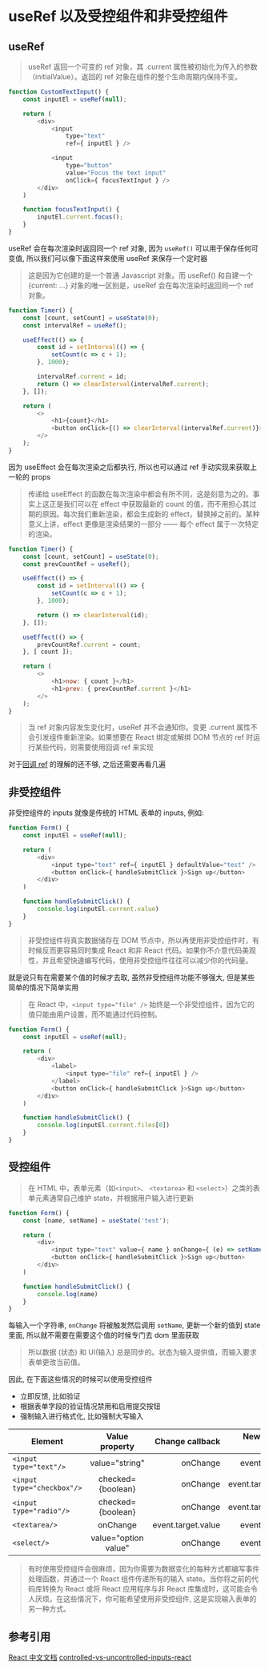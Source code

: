 # useRef 以及受控组件和非受控组件

## useRef

> useRef 返回一个可变的 ref 对象，其 .current 属性被初始化为传入的参数（initialValue）。返回的 ref 对象在组件的整个生命周期内保持不变。

```javascript
function CustomTextInput() {
    const inputEl = useRef(null);

    return (
        <div>
            <input
                type="text"
                ref={ inputEl } />

            <input
                type="button"
                value="Focus the text input"
                onClick={ focusTextInput } />
        </div>
    )

    function focusTextInput() {
        inputEl.current.focus();
    }
}
```

 useRef 会在每次渲染时返回同一个 ref 对象, 因为 `useRef()` 可以用于保存任何可变值, 所以我们可以像下面这样来使用 useRef 来保存一个定时器

 > 这是因为它创建的是一个普通 Javascript 对象。而 useRef() 和自建一个 {current: ...} 对象的唯一区别是，useRef 会在每次渲染时返回同一个 ref 对象。

```javascript
function Timer() {
    const [count, setCount] = useState(0);
    const intervalRef = useRef();

    useEffect(() => {
        const id = setInterval(() => {
            setCount(c => c + 1);
        }, 1000);

        intervalRef.current = id;
        return () => clearInterval(intervalRef.current);
    }, []);

    return (
        <>
            <h1>{count}</h1>
            <button onClick={() => clearInterval(intervalRef.current)}>Stop</button>
        </>
    );
}
```

因为 useEffect 会在每次渲染之后都执行, 所以也可以通过 ref 手动实现来获取上一轮的 props

> 传递给 useEffect 的函数在每次渲染中都会有所不同，这是刻意为之的。事实上这正是我们可以在 effect 中获取最新的 count 的值，而不用担心其过期的原因。每次我们重新渲染，都会生成新的 effect，替换掉之前的。某种意义上讲，effect 更像是渲染结果的一部分 —— 每个 effect 属于一次特定的渲染。

```javascript
function Timer() {
    const [count, setCount] = useState(0);
    const prevCountRef = useRef();

    useEffect(() => {
        const id = setInterval(() => {
            setCount(c => c + 1);
        }, 1000);

        return () => clearInterval(id);
    }, []);

    useEffect(() => {
        prevCountRef.current = count;
    }, [ count ]);

    return (
        <>
            <h1>now: { count }</h1>
            <h1>prev: { prevCountRef.current }</h1>
        </>
    );
}
```

>当 ref 对象内容发生变化时，useRef 并不会通知你。变更 .current 属性不会引发组件重新渲染。如果想要在 React 绑定或解绑 DOM 节点的 ref 时运行某些代码，则需要使用回调 ref 来实现

对于[回调 ref](https://zh-hans.reactjs.org/docs/hooks-faq.html#how-can-i-measure-a-dom-node) 的理解的还不够, 之后还需要再看几遍

## 非受控组件

非受控组件的 inputs 就像是传统的 HTML 表单的 inputs, 例如:

```javascript
function Form() {
    const inputEl = useRef(null);

    return (
        <div>
            <input type="text" ref={ inputEl } defaultValue="test" />
            <button onClick={ handleSubmitClick }>Sign up</button>
        </div>
    )

    function handleSubmitClick() {
        console.log(inputEl.current.value)
    }
}
```

>非受控组件将真实数据储存在 DOM 节点中，所以再使用非受控组件时，有时候反而更容易同时集成 React 和非 React 代码。如果你不介意代码美观性，并且希望快速编写代码，使用非受控组件往往可以减少你的代码量。

就是说只有在需要某个值的时候才去取, 虽然非受控组件功能不够强大, 但是某些简单的情况下简单实用

> 在 React 中，`<input type="file" />` 始终是一个非受控组件，因为它的值只能由用户设置，而不能通过代码控制。

```javascript
function Form() {
    const inputEl = useRef(null);

    return (
        <div>
            <label>
                <input type="file" ref={ inputEl } />
            </label>
            <button onClick={ handleSubmitClick }>Sign up</button>
        </div>
    )

    function handleSubmitClick() {
        console.log(inputEl.current.files[0])
    }
}

```

## 受控组件

> 在 HTML 中，表单元素（如`<input>`、 `<textarea>` 和 `<select>`）之类的表单元素通常自己维护 state，并根据用户输入进行更新

```javascript
function Form() {
    const [name, setName] = useState('test');

    return (
        <div>
            <input type="text" value={ name } onChange={ (e) => setName(e.target.value) } />
            <button onClick={ handleSubmitClick }>Sign up</button>
        </div>
    )

    function handleSubmitClick() {
        console.log(name)
    }
}
```

每输入一个字符串, `onChange` 将被触发然后调用 `setName`, 更新一个新的值到 state 里面, 所以就不需要在需要这个值的时候专门去 dom 里面获取

> 所以数据 (状态) 和 UI(输入) 总是同步的。状态为输入提供值，而输入要求表单更改当前值。

因此, 在下面这些情况的时候可以使用受控组件

* 立即反馈, 比如验证
* 根据表单字段的验证情况禁用和启用提交按钮
* 强制输入进行格式化, 比如强制大写输入

Element|Value property|Change callback|New value in the callback
--|:--:|--:|--:
`<input type="text"/>`|value="string"|onChange|event.target.value
`<input type="checkbox"/>`|checked={boolean}|onChange|event.target.checked
`<input type="radio"/>`|checked={boolean}|onChange|event.target.checked
`<textarea/>`|onChange|event.target.value|event.target.value
`<select/>`|value="option value"|onChange|event.target.value

> 有时使用受控组件会很麻烦，因为你需要为数据变化的每种方式都编写事件处理函数，并通过一个 React 组件传递所有的输入 state。当你将之前的代码库转换为 React 或将 React 应用程序与非 React 库集成时，这可能会令人厌烦。在这些情况下，你可能希望使用非受控组件, 这是实现输入表单的另一种方式。

## 参考引用

[React 中文文档](https://zh-hans.reactjs.org/)
[controlled-vs-uncontrolled-inputs-react](https://goshakkk.name/controlled-vs-uncontrolled-inputs-react/)
